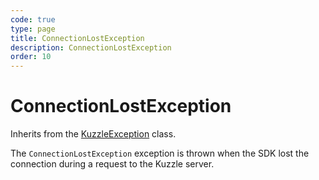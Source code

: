 ```yaml
---
code: true
type: page
title: ConnectionLostException
description: ConnectionLostException
order: 10
---
```


# ConnectionLostException

Inherits from the [KuzzleException](/sdk/csharp/1/exceptions/kuzzle-exception) class.

The `ConnectionLostException` exception is thrown when the SDK lost the connection during a request to the Kuzzle server.
